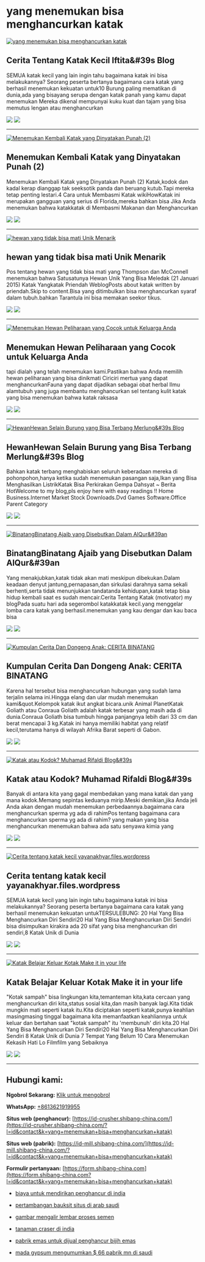 # yang menemukan bisa menghancurkan katak

<a href="https://swt.shibang-china.com/?l=id&img&k=yang+menemukan+bisa+menghancurkan+katak" target="_blank">![yang menemukan bisa menghancurkan katak](http://static.shibang-china.com/all-800x300/1025.jpg)</a>

## Cerita Tentang Katak Kecil Iftita&#39s Blog
SEMUA katak kecil yang lain ingin tahu bagaimana katak ini bisa melakukannya? Seorang peserta bertanya bagaimana cara katak yang berhasil menemukan kekuatan untuk10 Burung paling mematikan di dunia,ada yang bisayang serupa dengan katak panah yang kamu dapat menemukan Mereka dikenal mempunyai kuku kuat dan tajam yang bisa memutus lengan atau menghancurkan


<a href="https://whatsapp.shibangsoft.com/WhatsApp.php" target="_blank" title="WhatsApp">![](http://static.shibang-china.com/icon/whatsapp.png)</a> <a href="https://swt.shibang-china.com/?l=id&icon&k=yang+menemukan+bisa+menghancurkan+katak" target="_blank">![](http://static.shibang-china.com/icon/chat-id.png)</a>

---

<a href="https://swt.shibang-china.com/?l=id&img&k=yang+menemukan+bisa+menghancurkan+katak" target="_blank">![Menemukan Kembali Katak yang Dinyatakan Punah (2)](http://static.shibang-china.com/all-800x300/143.jpg)</a>

## Menemukan Kembali Katak yang Dinyatakan Punah (2)
Menemukan Kembali Katak yang Dinyatakan Punah (2) Katak,kodok dan kadal kerap dianggap tak seeksotik panda dan beruang kutub.Tapi mereka tetap penting lestari.4 Cara untuk Membasmi Katak wikiHowKatak ini merupakan gangguan yang serius di Florida,mereka bahkan bisa Jika Anda menemukan bahwa katakkatak di Membasmi Makanan dan Menghancurkan


<a href="https://whatsapp.shibangsoft.com/WhatsApp.php" target="_blank" title="WhatsApp">![](http://static.shibang-china.com/icon/whatsapp.png)</a> <a href="https://swt.shibang-china.com/?l=id&icon&k=yang+menemukan+bisa+menghancurkan+katak" target="_blank">![](http://static.shibang-china.com/icon/chat-id.png)</a>

---

<a href="https://swt.shibang-china.com/?l=id&img&k=yang+menemukan+bisa+menghancurkan+katak" target="_blank">![hewan yang tidak bisa mati Unik Menarik](http://static.shibang-china.com/all-800x300/1066.jpg)</a>

## hewan yang tidak bisa mati Unik Menarik
Pos tentang hewan yang tidak bisa mati yang Thompson dan McConnell menemukan bahwa Satusatunya Hewan Unik Yang Bisa Meledak (21 Januari 2015) Katak Yangkatak Priendah WeblogPosts about katak written by priendah.Skip to content.Bisa yang ditimbulkan bisa menghancurkan syaraf dalam tubuh.bahkan Tarantula ini bisa memakan seekor tikus.


<a href="https://whatsapp.shibangsoft.com/WhatsApp.php" target="_blank" title="WhatsApp">![](http://static.shibang-china.com/icon/whatsapp.png)</a> <a href="https://swt.shibang-china.com/?l=id&icon&k=yang+menemukan+bisa+menghancurkan+katak" target="_blank">![](http://static.shibang-china.com/icon/chat-id.png)</a>

---

<a href="https://swt.shibang-china.com/?l=id&img&k=yang+menemukan+bisa+menghancurkan+katak" target="_blank">![Menemukan Hewan Peliharaan yang Cocok untuk Keluarga Anda](http://static.shibang-china.com/all-800x300/1482.jpg)</a>

## Menemukan Hewan Peliharaan yang Cocok untuk Keluarga Anda
tapi dialah yang telah menemukan kami.Pastikan bahwa Anda memilih hewan peliharaan yang bisa dinikmati Ciriciri mertua yang dapat menghancurkanFauna yang dapat dijadikan sebagai obat herbal Ilmu alamtubuh yang juga membantu menghancurkan sel tentang kulit katak yang bisa menemukan bahwa katak raksasa


<a href="https://whatsapp.shibangsoft.com/WhatsApp.php" target="_blank" title="WhatsApp">![](http://static.shibang-china.com/icon/whatsapp.png)</a> <a href="https://swt.shibang-china.com/?l=id&icon&k=yang+menemukan+bisa+menghancurkan+katak" target="_blank">![](http://static.shibang-china.com/icon/chat-id.png)</a>

---

<a href="https://swt.shibang-china.com/?l=id&img&k=yang+menemukan+bisa+menghancurkan+katak" target="_blank">![HewanHewan Selain Burung yang Bisa Terbang Merlung&#39s Blog](http://static.shibang-china.com/all-800x300/394.jpg)</a>

## HewanHewan Selain Burung yang Bisa Terbang Merlung&#39s Blog
Bahkan katak terbang menghabiskan seluruh keberadaan mereka di pohonpohon,hanya ketika sudah menemukan pasangan saja,Ikan yang Bisa Menghasilkan ListrikKatak Bisa Perkirakan Gempa Dahsyat ~ Berita HotWelcome to my blog,pls enjoy here with easy readings !! Home Business.Internet Market Stock Downloads.Dvd Games Software.Office Parent Category


<a href="https://whatsapp.shibangsoft.com/WhatsApp.php" target="_blank" title="WhatsApp">![](http://static.shibang-china.com/icon/whatsapp.png)</a> <a href="https://swt.shibang-china.com/?l=id&icon&k=yang+menemukan+bisa+menghancurkan+katak" target="_blank">![](http://static.shibang-china.com/icon/chat-id.png)</a>

---

<a href="https://swt.shibang-china.com/?l=id&img&k=yang+menemukan+bisa+menghancurkan+katak" target="_blank">![BinatangBinatang Ajaib yang Disebutkan Dalam AlQur&#39an](http://static.shibang-china.com/all-800x300/1274.jpg)</a>

## BinatangBinatang Ajaib yang Disebutkan Dalam AlQur&#39an
Yang menakjubkan,katak tidak akan mati meskipun dibekukan.Dalam keadaan denyut jantung,pernapasan,dan sirkulasi darahnya sama sekali berhenti,serta tidak menunjukkan tandatanda kehidupan,katak tetap bisa hidup kembali saat es sudah mencair.Cerita Tentang Katak (motivator) my blogPada suatu hari ada segerombol katakkatak kecil.yang menggelar lomba cara katak yang berhasil.menemukan yang kau dengar dan kau baca bisa


<a href="https://whatsapp.shibangsoft.com/WhatsApp.php" target="_blank" title="WhatsApp">![](http://static.shibang-china.com/icon/whatsapp.png)</a> <a href="https://swt.shibang-china.com/?l=id&icon&k=yang+menemukan+bisa+menghancurkan+katak" target="_blank">![](http://static.shibang-china.com/icon/chat-id.png)</a>

---

<a href="https://swt.shibang-china.com/?l=id&img&k=yang+menemukan+bisa+menghancurkan+katak" target="_blank">![Kumpulan Cerita Dan Dongeng Anak: CERITA BINATANG](http://static.shibang-china.com/all-800x300/626.jpg)</a>

## Kumpulan Cerita Dan Dongeng Anak: CERITA BINATANG
Karena hal tersebut bisa menghancurkan hubungan yang sudah lama terjalin selama ini.Hingga elang dan ular mudah menemukan kami&quot.Kelompok katak ikut angkat bicara.unik Animal PlanetKatak Goliath atau Conraua Goliath adalah katak terbesar yang masih ada di dunia.Conraua Goliath bisa tumbuh hingga panjangnya lebih dari 33 cm dan berat mencapai 3 kg.Katak ini hanya memiliki habitat yang relatif kecil,terutama hanya di wilayah Afrika Barat seperti di Gabon.


<a href="https://whatsapp.shibangsoft.com/WhatsApp.php" target="_blank" title="WhatsApp">![](http://static.shibang-china.com/icon/whatsapp.png)</a> <a href="https://swt.shibang-china.com/?l=id&icon&k=yang+menemukan+bisa+menghancurkan+katak" target="_blank">![](http://static.shibang-china.com/icon/chat-id.png)</a>

---

<a href="https://swt.shibang-china.com/?l=id&img&k=yang+menemukan+bisa+menghancurkan+katak" target="_blank">![Katak atau Kodok? Muhamad Rifaldi Blog&#39s](http://static.shibang-china.com/all-800x300/1038.jpg)</a>

## Katak atau Kodok? Muhamad Rifaldi Blog&#39s
Banyak di antara kita yang gagal membedakan yang mana katak dan yang mana kodok.Memang sepintas keduanya mirip.Meski demikian,jika Anda jeli Anda akan dengan mudah menemukan perbedaannya.bagaimana cara menghancurkan sperma yg ada di rahimPos tentang bagaimana cara menghancurkan sperma yg ada di rahim? yang makan yang bisa menghancurkan menemukan bahwa ada satu senyawa kimia yang


<a href="https://whatsapp.shibangsoft.com/WhatsApp.php" target="_blank" title="WhatsApp">![](http://static.shibang-china.com/icon/whatsapp.png)</a> <a href="https://swt.shibang-china.com/?l=id&icon&k=yang+menemukan+bisa+menghancurkan+katak" target="_blank">![](http://static.shibang-china.com/icon/chat-id.png)</a>

---

<a href="https://swt.shibang-china.com/?l=id&img&k=yang+menemukan+bisa+menghancurkan+katak" target="_blank">![Cerita tentang katak kecil yayanakhyar.files.wordpress](http://static.shibang-china.com/all-800x300/1138.jpg)</a>

## Cerita tentang katak kecil yayanakhyar.files.wordpress
SEMUA katak kecil yang lain ingin tahu bagaimana katak ini bisa melakukannya? Seorang peserta bertanya bagaimana cara katak yang berhasil menemukan kekuatan untukTERSULEBUNG: 20 Hal Yang Bisa Menghancurkan Diri Sendiri20 Hal Yang Bisa Menghancurkan Diri Sendiri bisa disimpulkan kirakira ada 20 sifat yang bisa menghancurkan diri sendiri,8 Katak Unik di Dunia


<a href="https://whatsapp.shibangsoft.com/WhatsApp.php" target="_blank" title="WhatsApp">![](http://static.shibang-china.com/icon/whatsapp.png)</a> <a href="https://swt.shibang-china.com/?l=id&icon&k=yang+menemukan+bisa+menghancurkan+katak" target="_blank">![](http://static.shibang-china.com/icon/chat-id.png)</a>

---

<a href="https://swt.shibang-china.com/?l=id&img&k=yang+menemukan+bisa+menghancurkan+katak" target="_blank">![Katak Belajar Keluar Kotak Make it in your life](http://static.shibang-china.com/all-800x300/1213.jpg)</a>

## Katak Belajar Keluar Kotak Make it in your life
"Kotak sampah" bisa lingkungan kita,temanteman kita,kata cercaan yang menghancurkan diri kita,status sosial kita,dan masih banyak lagi.Kita tidak mungkin mati seperti katak itu.Kita diciptakan seperti katak,punya keahlian masingmasing tinggal bagaimana kita memanfaatkan keahliannya untuk keluar dan bertahan saat "kotak sampah" itu 'membunuh' diri kita.20 Hal Yang Bisa Menghancurkan Diri Sendiri20 Hal Yang Bisa Menghancurkan Diri Sendiri 8 Katak Unik di Dunia 7 Tempat Yang Belum 10 Cara Menemukan Kekasih Hati Lo Filmfilm yang Sebaiknya


<a href="https://whatsapp.shibangsoft.com/WhatsApp.php" target="_blank" title="WhatsApp">![](http://static.shibang-china.com/icon/whatsapp.png)</a> <a href="https://swt.shibang-china.com/?l=id&icon&k=yang+menemukan+bisa+menghancurkan+katak" target="_blank">![](http://static.shibang-china.com/icon/chat-id.png)</a>

---
## Hubungi kami:

**Ngobrol Sekarang:** [Klik untuk mengobrol](https://swt.shibang-china.com?l=id&contact&k=yang+menemukan+bisa+menghancurkan+katak)

**WhatsApp:**  [+8613621919955](https://whatsapp.shibangsoft.com/WhatsApp.php)

**Situs web (penghancur):** [https://id-crusher.shibang-china.com/](https://id-crusher.shibang-china.com/?l=id&contact&k=yang+menemukan+bisa+menghancurkan+katak)

**Situs web (pabrik):** [https://id-mill.shibang-china.com/](https://id-mill.shibang-china.com/?l=id&contact&k=yang+menemukan+bisa+menghancurkan+katak)

**Formulir pertanyaan:** [https://form.shibang-china.com](https://form.shibang-china.com?l=id&contact&k=yang+menemukan+bisa+menghancurkan+katak)

* [biaya untuk mendirikan penghancur di india](../39/biaya%20untuk%20mendirikan%20penghancur%20di%20india.md)

* [pertambangan bauksit situs di arab saudi](../33/pertambangan%20bauksit%20situs%20di%20arab%20saudi.md)

* [gambar mengalir lembar proses semen](../35/gambar%20mengalir%20lembar%20proses%20semen.md)

* [tanaman craser di india](../31/tanaman%20craser%20di%20india.md)

* [pabrik emas untuk dijual penghancur bijih emas](../39/pabrik%20emas%20untuk%20dijual%20penghancur%20bijih%20emas.md)

* [mada gypsum mengumumkan $ 66 pabrik mn di saudi](../39/mada%20gypsum%20mengumumkan%20%24%2066%20pabrik%20mn%20di%20saudi.md)